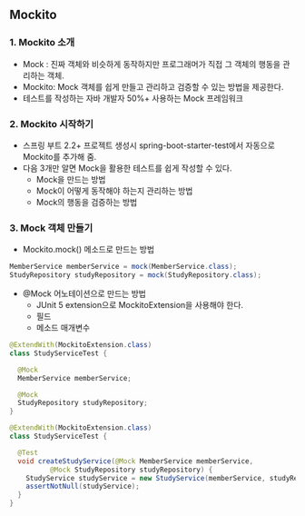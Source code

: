 ## Mockito
### 1. Mockito 소개
* Mock : 진짜 객체와 비슷하게 동작하지만 프로그래머가 직접 그 객체의 행동을 관리하는 객체.
* Mockito: Mock 객체를 쉽게 만들고 관리하고 검증할 수 있는 방법을 제공한다.
* 테스트를 작성하는 자바 개발자 50%+ 사용하는 Mock 프레임워크

### 2. Mockito 시작하기
* 스프링 부트 2.2+ 프로젝트 생성시 spring-boot-starter-test에서 자동으로 Mockito를 추가해 줌.
* 다음 3개만 알면 Mock을 활용한 테스트를 쉽게 작성할 수 있다.
  * Mock을 만드는 방법
  * Mock이 어떻게 동작해야 하는지 관리하는 방법
  * Mock의 행동을 검증하는 방법

### 3. Mock 객체 만들기
* Mockito.mock() 메소드로 만드는 방법
```java
MemberService memberService = mock(MemberService.class);
StudyRepository studyRepository = mock(StudyRepository.class);
```

* @Mock 어노테이션으로 만드는 방법
  * JUnit 5 extension으로 MockitoExtension을 사용해야 한다.
  * 필드
  * 메소드 매개변수
  
```java
@ExtendWith(MockitoExtension.class)
class StudyServiceTest {

  @Mock
  MemberService memberService;

  @Mock
  StudyRepository studyRepository;
}
```  
```java
@ExtendWith(MockitoExtension.class)
class StudyServiceTest {

  @Test
  void createStudyService(@Mock MemberService memberService,
          @Mock StudyRepository studyRepository) {
    StudyService studyService = new StudyService(memberService, studyRepository);
    assertNotNull(studyService);
  }
}
```